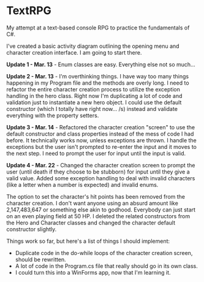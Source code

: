 # TextRPG
My attempt at a text-based console RPG to practice the fundamentals of C#.

I've created a basic activity diagram outlining the opening menu and character creation interface. I am going to start there.

**Update 1 - Mar. 13** - Enum classes are easy. Everything else not so much...

**Update 2 - Mar. 13** - I'm overthinking things. I have way too many things happening in my Program file and the methods are overly long. I need to refactor the entire character creation process to utilize the exception handling in the hero class. Right now I'm duplicating a lot of code and validation just to instantiate a new hero object. I could use the default constructor (which I totally have right now... /s) instead and validate everything with the property setters.

**Update 3 - Mar. 14** - Refactored the character creation "screen" to use the default constructor and class properties instead of the mess of code I had before. It technically works now, unless exceptions are thrown. I handle the exceptions but the user isn't prompted to re-enter the input and it moves to the next step. I need to prompt the user for input until the input is valid.

**Update 4 - Mar. 22** - Changed the character creation screen to prompt the user (until death if they choose to be stubborn) for input until they give a valid value. Added some exception handling to deal with invalid characters (like a letter when a number is expected) and invalid enums.

The option to set the character's hit points has been removed from the character creation. I don't want anyone using an absurd amount like 2,147,483,647 or something else akin to godhood. Everybody can just start on an even playing field at 50 HP. I deleted the related constructors from the Hero and Character classes and changed the character default constructor slightly.

Things work so far, but here's a list of things I should implement:
* Duplicate code in the do-while loops of the character creation screen, should be rewritten.
* A lot of code in the Program.cs file that really should go in its own class.
* I could turn this into a WinForms app, now that I'm learning it.

